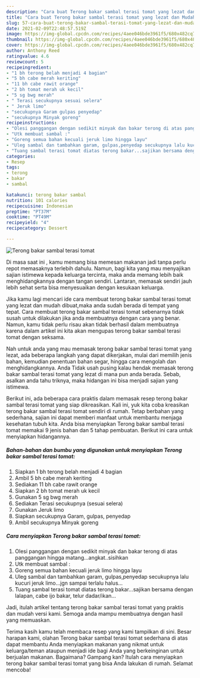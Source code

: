 ```yaml
---
description: "Cara buat Terong bakar sambal terasi tomat yang lezat dan Mudah Dibuat"
title: "Cara buat Terong bakar sambal terasi tomat yang lezat dan Mudah Dibuat"
slug: 57-cara-buat-terong-bakar-sambal-terasi-tomat-yang-lezat-dan-mudah-dibuat
date: 2021-02-09T22:48:57.519Z
image: https://img-global.cpcdn.com/recipes/4aee046bde3961f5/680x482cq70/terong-bakar-sambal-terasi-tomat-foto-resep-utama.jpg
thumbnail: https://img-global.cpcdn.com/recipes/4aee046bde3961f5/680x482cq70/terong-bakar-sambal-terasi-tomat-foto-resep-utama.jpg
cover: https://img-global.cpcdn.com/recipes/4aee046bde3961f5/680x482cq70/terong-bakar-sambal-terasi-tomat-foto-resep-utama.jpg
author: Anthony Reed
ratingvalue: 4.6
reviewcount: 5
recipeingredient:
- "1 bh terong belah menjadi 4 bagian"
- "5 bh cabe merah keriting"
- "11 bh cabe rawit orange"
- "2 bh tomat merah uk kecil"
- "5 sg bwg merah"
- " Terasi secukupnya sesuai selera"
- " Jeruk limo"
- "secukupnya Garam gulpas penyedap"
- "secukupnya Minyak goreng"
recipeinstructions:
- "Olesi panggangan dengan sedikit minyak dan bakar terong di atas panggangan hingga matang...angkat..sisihkan"
- "Utk membuat sambal :"
- "Goreng semua bahan kecuali jeruk limo hingga layu"
- "Uleg sambal dan tambahkan garam, gulpas,penyedap secukupnya lalu kucuri jeruk limo...jgn sampai terlalu halus..."
- "Tuang sambal terasi tomat diatas terong bakar...sajikan bersama dengan lalapan, cabe ijo bakar, telur dadar/ikan..."
categories:
- Resep
tags:
- terong
- bakar
- sambal

katakunci: terong bakar sambal 
nutrition: 101 calories
recipecuisine: Indonesian
preptime: "PT37M"
cooktime: "PT49M"
recipeyield: "4"
recipecategory: Dessert

---
```



![Terong bakar sambal terasi tomat](https://img-global.cpcdn.com/recipes/4aee046bde3961f5/680x482cq70/terong-bakar-sambal-terasi-tomat-foto-resep-utama.jpg)

Di masa  saat ini , kamu memang bisa memesan makanan jadi tanpa perlu repot memasaknya terlebih dahulu. Namun, bagi kita yang mau menyajikan sajian istimewa kepada keluarga tercinta, maka anda memang lebih baik menghidangkannya dengan tangan sendiri. Lantaran, memasak sendiri jauh lebih sehat serta bisa menyesuaikan dengan kesukaan keluarga.

Jika kamu lagi mencari ide cara membuat terong bakar sambal terasi tomat yang lezat dan mudah dibuat,maka anda sudah berada di tempat yang tepat. Cara membuat terong bakar sambal terasi tomat  sebenarnya tidak susah untuk dilakukan jika anda membuatnya dengan cara yang benar. Namun, kamu tidak perlu risau akan tidak berhasil dalam membuatnya 
karena dalam artikel ini kita akan mengupas terong bakar sambal terasi tomat dengan seksama.  



Nah untuk anda yang mau memasak terong bakar sambal terasi tomat yang lezat, ada beberapa langkah yang dapat dikerjakan, mulai dari memilih jenis bahan, kemudian penentuan bahan segar, hingga cara mengolah dan menghidangkannya. Anda Tidak usah pusing kalau hendak memasak terong bakar sambal terasi tomat yang lezat di mana pun anda berada. Sebab, asalkan anda  tahu triknya, maka hidangan ini bisa menjadi sajian yang istimewa.

Berikut ini, ada beberapa cara praktis  dalam memasak resep terong bakar sambal terasi tomat yang siap dikreasikan. Kali ini, yuk kita coba kreasikan terong bakar sambal terasi tomat sendiri di rumah. Tetap berbahan yang sederhana, sajian ini dapat memberi manfaat untuk membantu menjaga kesehatan tubuh kita. Anda bisa menyiapkan Terong bakar sambal terasi tomat memakai 9 jenis bahan dan 5 tahap pembuatan. Berikut ini cara untuk menyiapkan hidangannya.

<!--inarticleads1-->

##### Bahan-bahan dan bumbu yang digunakan untuk menyiapkan Terong bakar sambal terasi tomat:

1. Siapkan 1 bh terong belah menjadi 4 bagian
1. Ambil 5 bh cabe merah keriting
1. Sediakan 11 bh cabe rawit orange
1. Siapkan 2 bh tomat merah uk kecil
1. Gunakan 5 sg bwg merah
1. Sediakan  Terasi secukupnya (sesuai selera)
1. Gunakan  Jeruk limo
1. Siapkan secukupnya Garam, gulpas, penyedap
1. Ambil secukupnya Minyak goreng




<!--inarticleads2-->

##### Cara menyiapkan Terong bakar sambal terasi tomat:

1. Olesi panggangan dengan sedikit minyak dan bakar terong di atas panggangan hingga matang...angkat..sisihkan
1. Utk membuat sambal :
1. Goreng semua bahan kecuali jeruk limo hingga layu
1. Uleg sambal dan tambahkan garam, gulpas,penyedap secukupnya lalu kucuri jeruk limo...jgn sampai terlalu halus...
1. Tuang sambal terasi tomat diatas terong bakar...sajikan bersama dengan lalapan, cabe ijo bakar, telur dadar/ikan...




Jadi, itulah artikel tentang  terong bakar sambal terasi tomat  yang praktis dan mudah versi kami. Semoga anda mampu membuatnya dengan hasil yang memuaskan. 

Terima kasih kamu telah membaca resep yang kami tampilkan di sini. Besar harapan kami, olahan  Terong bakar sambal terasi tomat sederhana di atas dapat membantu Anda menyiapkan makanan yang nikmat untuk keluarga/teman ataupun menjadi ide bagi Anda yang berkeinginan untuk berjualan makanan. Bagaimana? Gampang kan? Itulah cara menyiapkan terong bakar sambal terasi tomat yang bisa Anda lakukan di rumah. Selamat mencoba!

